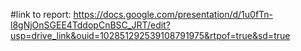 #link to report: https://docs.google.com/presentation/d/1u0fTn-l8gNjOnSGEE4TddopCnBSC_JRT/edit?usp=drive_link&ouid=102851292539108791975&rtpof=true&sd=true

